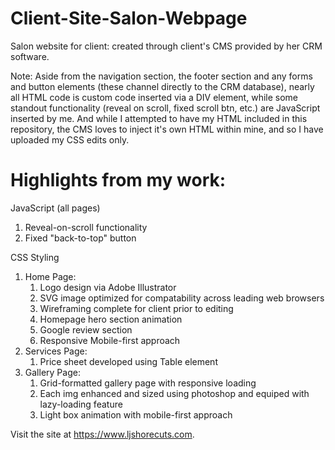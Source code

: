 # Client-Site-Salon-Webpage
Salon website for client: created through client's CMS provided by her CRM software.

Note: Aside from the navigation section, the footer section and any forms and button elements (these channel directly to the CRM database), nearly all HTML code  is custom code inserted via a DIV element, while some standout functionality (reveal on scroll, fixed scroll btn, etc.) are JavaScript inserted by me. And while I attempted to have my HTML included in this repository, the CMS loves to inject it's own HTML within mine, and so I have uploaded my CSS edits only.

# Highlights from my work:
JavaScript (all pages)
1.  Reveal-on-scroll functionality
1.  Fixed "back-to-top" button

CSS Styling
1.  Home Page:
    1. Logo design via Adobe Illustrator
    1. SVG image optimized for compatability across leading web browsers
    1. Wireframing complete for client prior to editing
    1. Homepage hero section animation
    1. Google review section
    1. Responsive Mobile-first approach
1.  Services Page:
    1. Price sheet developed using Table element
1.  Gallery Page:
    1. Grid-formatted gallery page with responsive loading
    1. Each img enhanced and sized using photoshop and equiped with lazy-loading feature
    1. Light box animation with mobile-first approach

Visit the site at <https://www.ljshorecuts.com>.
